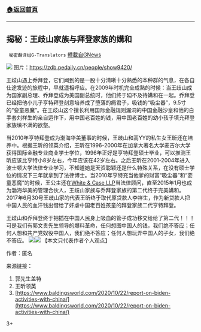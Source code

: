 ###  [:house:返回首頁](https://github.com/ourhimalayas/txt)
---

## 揭秘：王歧山家族与拜登家族的媾和
` 秘密翻译组G-Translators` [轉載自GNews](https://gnews.org/zh-hans/446553/)

![]()![](https://gnews-media-offload.s3.amazonaws.com/wp-content/uploads/2020/10/24094816/1-186.png)
图片：https://zdb.pedaily.cn/people/show9420/

王歧山遇上乔拜登，它们闻到的是一股十分清晰十分熟悉的本种群的气息，在各自仕途发迹的旅程中，早就遥相呼应。在2009年时机完全成熟的时候：当王歧山成为国家副总理、乔拜登成为美国副总统时，他们终于廹不及待媾和在一起。乔拜登已经把他小儿子亨特拜登刻意培养成了堕落的瘾君子，吸钱的“吸尘器”，9.5寸的“娈童恶魔”。在王歧山这个擅长利用国际金融规则漏洞的中国金融沙皇和他的白手套刘祥生的亲自运作下，用中国老百姓的钱，用中国老百姓的幼小孩子填充拜登家族填不满的欲壑。

当2010年亨特拜登成为渤海华美董事的时候，王歧山和高YY的私生女王昕还在培养中。根据王昕的领英介绍，王昕在1996-2000年在加拿大著名大学麦吉尔大学获得国际金融专业商业学士学位，1996年正好是亨特拜登硕士毕业，可以推测王昕应该比亨特小8岁左右，今年应该在42岁左右。之后王昕在2001-2004年进入波士顿大学法律专业学习，不知道她是天资聪颖还是什么特殊关系，在没有硕士学位的情况下三年就拿到了法律博士。当2010年亨特充当他爹的财富“吸尘器”和“娈童恶魔”的时候，王公主还在[White & Case LLP](https://cn.linkedin.com/company/white-&amp;-case?trk=public_profile_experience-item_result-card_subtitle-click)当法律顾问，直至2015年1月也成为渤海华美的管理合伙人，王歧山家族与乔拜登家族的第二代终于完美媾和。2017年6月30号王歧山家的代表王昕终于取代原贷款人李祥生，作为新贷款人把中国人民的血汗钱出借给了奸虐中国老百姓孩童的拜登家族二代亨特拜登。

王歧山和乔拜登终于把插在中国人民身上吸血的管子成功移交给给了第二代！！！可是我们有郭文贵先生领导的爆料革命，任何想图中国人的钱，我们绝不答应；任何人想和共产党奴役中国人，我们绝不答应；任何人想玩弄中国人的子女，我们绝不答应。
![]()![](https://gnews-media-offload.s3.amazonaws.com/wp-content/uploads/2020/10/24095113/2-111.png)![]()![](https://gnews-media-offload.s3.amazonaws.com/wp-content/uploads/2020/10/24094811/3-74.png)
【本文只代表作者个人观点】

作者：匿名

来源链接：

1. 郭先生盖特
2. 王昕领英
3. [https://www.baldingsworld.com/2020/10/22/report-on-biden-activities-with-china/](https://www.baldingsworld.com/2020/10/22/report-on-biden-activities-with-china/)


3+
